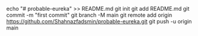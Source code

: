 echo "# probable-eureka" >> README.md
git init
git add README.md
git commit -m "first commit"
git branch -M main
git remote add origin https://github.com/Shahnazfadsmin/probable-eureka.git
git push -u origin main
